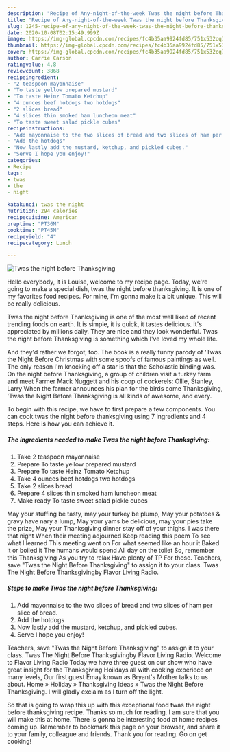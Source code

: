 ```yaml
---
description: "Recipe of Any-night-of-the-week Twas the night before Thanksgiving"
title: "Recipe of Any-night-of-the-week Twas the night before Thanksgiving"
slug: 1245-recipe-of-any-night-of-the-week-twas-the-night-before-thanksgiving
date: 2020-10-08T02:15:49.999Z
image: https://img-global.cpcdn.com/recipes/fc4b35aa9924fd85/751x532cq70/twas-the-night-before-thanksgiving-recipe-main-photo.jpg
thumbnail: https://img-global.cpcdn.com/recipes/fc4b35aa9924fd85/751x532cq70/twas-the-night-before-thanksgiving-recipe-main-photo.jpg
cover: https://img-global.cpcdn.com/recipes/fc4b35aa9924fd85/751x532cq70/twas-the-night-before-thanksgiving-recipe-main-photo.jpg
author: Carrie Carson
ratingvalue: 4.8
reviewcount: 3868
recipeingredient:
- "2 teaspoon mayonnaise"
- "To taste yellow prepared mustard"
- "To taste Heinz Tomato Ketchup"
- "4 ounces beef hotdogs two hotdogs"
- "2 slices bread"
- "4 slices thin smoked ham luncheon meat"
- "To taste sweet salad pickle cubes"
recipeinstructions:
- "Add mayonnaise to the two slices of bread and two slices of ham per slice of bread."
- "Add the hotdogs"
- "Now lastly add the mustard, ketchup, and pickled cubes."
- "Serve I hope you enjoy!"
categories:
- Recipe
tags:
- twas
- the
- night

katakunci: twas the night 
nutrition: 294 calories
recipecuisine: American
preptime: "PT36M"
cooktime: "PT45M"
recipeyield: "4"
recipecategory: Lunch

---
```



![Twas the night before Thanksgiving](https://img-global.cpcdn.com/recipes/fc4b35aa9924fd85/751x532cq70/twas-the-night-before-thanksgiving-recipe-main-photo.jpg)

Hello everybody, it is Louise, welcome to my recipe page. Today, we're going to make a special dish, twas the night before thanksgiving. It is one of my favorites food recipes. For mine, I'm gonna make it a bit unique. This will be really delicious.

Twas the night before Thanksgiving is one of the most well liked of recent trending foods on earth. It is simple, it is quick, it tastes delicious. It's appreciated by millions daily. They are nice and they look wonderful. Twas the night before Thanksgiving is something which I've loved my whole life.

And they&#39;d rather we forgot, too. The book is a really funny parody of &#39;Twas the Night Before Christmas with some spoofs of famous paintings as well. The only reason I&#39;m knocking off a star is that the Scholastic binding was. On the night before Thanksgiving, a group of children visit a turkey farm and meet Farmer Mack Nuggett and his coop of cockerels: Ollie, Stanley, Larry When the farmer announces his plan for the birds come Thanksgiving, &#39;Twas the Night Before Thanksgiving is all kinds of awesome, and every.


To begin with this recipe, we have to first prepare a few components. You can cook twas the night before thanksgiving using 7 ingredients and 4 steps. Here is how you can achieve it.

<!--inarticleads1-->

##### The ingredients needed to make Twas the night before Thanksgiving:

1. Take 2 teaspoon mayonnaise
1. Prepare To taste yellow prepared mustard
1. Prepare To taste Heinz Tomato Ketchup
1. Take 4 ounces beef hotdogs two hotdogs
1. Take 2 slices bread
1. Prepare 4 slices thin smoked ham luncheon meat
1. Make ready To taste sweet salad pickle cubes


May your stuffing be tasty, may your turkey be plump, May your potatoes &amp; gravy have nary a lump, May your yams be delicious, may your pies take the prize, May your Thanksgiving dinner stay off of your thighs. I was there that night When their meeting adjourned Keep reading this poem To see what I learned This meeting went on For what seemed like an hour it Baked it or boiled it The humans would spend All day on the toilet So, remember this Thanksgiving As you try to relax Have plenty of TP For those. Teachers, save &#34;Twas the Night Before Thanksgiving&#34; to assign it to your class. Twas The Night Before Thanksgivingby Flavor Living Radio. 

<!--inarticleads2-->

##### Steps to make Twas the night before Thanksgiving:

1. Add mayonnaise to the two slices of bread and two slices of ham per slice of bread.
1. Add the hotdogs
1. Now lastly add the mustard, ketchup, and pickled cubes.
1. Serve I hope you enjoy!


Teachers, save &#34;Twas the Night Before Thanksgiving&#34; to assign it to your class. Twas The Night Before Thanksgivingby Flavor Living Radio. Welcome to Flavor Living Radio Today we have three guest on our show who have great insight for the Thanksgiving Hoildays all with cooking experiece on many levels, Our first guest Emay known as Bryant&#39;s Mother talks to us about. Home » Holiday » Thanksgiving Ideas » Twas the Night Before Thanksgiving. I will gladly exclaim as I turn off the light. 

So that is going to wrap this up with this exceptional food twas the night before thanksgiving recipe. Thanks so much for reading. I am sure that you will make this at home. There is gonna be interesting food at home recipes coming up. Remember to bookmark this page on your browser, and share it to your family, colleague and friends. Thank you for reading. Go on get cooking!
